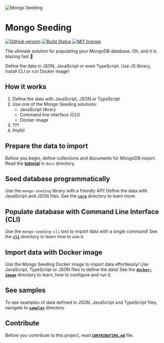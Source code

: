 ![Mongo Seeding](https://raw.githubusercontent.com/pkosiec/mongo-seeding/master/docs/assets/logo.png)

# Mongo Seeding

[![GitHub version](https://badge.fury.io/gh/pkosiec%2Fmongo-seeding.svg)](https://badge.fury.io/gh/pkosiec%2Fmongo-seeding) [![Build Status](https://travis-ci.org/pkosiec/mongo-seeding.svg?branch=master)](https://travis-ci.org/pkosiec/mongo-seeding) [![MIT license](https://img.shields.io/badge/License-MIT-blue.svg)](https://lbesson.mit-license.org/)

The ultimate solution for populating your MongoDB database. Oh, and it is blazing fast :rocket: 

Define the data in JSON, JavaScript or even TypeScript. Use JS library, install CLI or run Docker image!

## How it works

1. Define the data with JavaScript, JSON or TypeScript
1. Use one of the Mongo Seeding solutions:
    - JavaScript library
    - Command line interface (CLI)
    - Docker image
1. ???
1. Profit!

## Prepare the data to import

Before you begin, define collections and documents for MongoDB import. Read the **[tutorial](./docs/define-import-data.md)** in `docs` directory.

## Seed database programmatically

Use the `mongo-seeding` library with a friendly API! Define the data with JavaScript and JSON files. See the **[`core`](./core)** directory to learn more.

## Populate database with Command Line Interface (CLI)

Use the `mongo-seeding-cli` tool to import data with a single command! See the **[`cli`](./cli)** directory to learn how to use it.

## Import data with Docker image

Use the Mongo Seeding Docker image to import data effortlessly! Use JavaScript, TypeScript or JSON files to define the data! See the **[`docker-image`](./docker-image)** directory to learn, how to configure and run it.

## See samples

To see examples of data defined in JSON, JavaScript and TypeScript files, navigate to **[`samples`](./samples)** directory.

## Contribute

Before you contribute to this project, read **[`CONTRIBUTING.md`](./CONTRIBUTING.md)** file.
